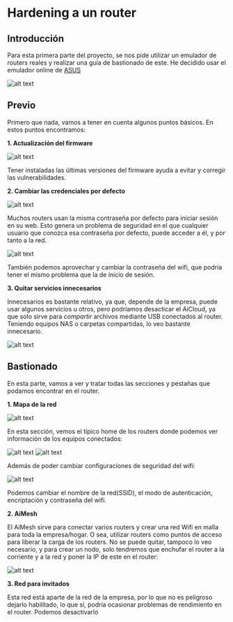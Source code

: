 # Hardening a un router

## Introducción

Para esta primera parte del proyecto, se nos pide utilizar un emulador de routers reales y realizar una guía de bastionado de este.
He decidido usar el emulador online de [ASUS](https://demoui.asus.com/ES/)

![alt text](image.png)

## Previo

Primero que nada, vamos a tener en cuenta algunos puntos básicos. En estos puntos encontramos:

**1. Actualización del firmware**

![alt text](image-1.png)

Tener instaladas las últimas versiones del firmware ayuda a evitar y corregir las vulnerabilidades.

**2. Cambiar las credenciales por defecto**

![alt text](image-2.png)

Muchos routers usan la misma contraseña por defecto para iniciar sesión en su web. Esto genera un problema de seguridad en el que cualquier usuario que conozca esa contraseña por defecto, puede acceder a él, y por tanto a la red.

![alt text](image-3.png)

También podemos aprovechar y cambiar la contraseña del wifi, que podría tener el mismo problema que la de inicio de sesión.

**3. Quitar servicios innecesarios**

Innecesarios es bastante relativo, ya que, depende de la empresa, puede usar algunos servicios u otros, pero podríamos desacticar el AiCloud, ya que solo sirve para *compartir* archivos mediante USB conectados al router. Teniendo equipos NAS o carpetas compartidas, lo veo bastante innecesario.

![alt text](image-4.png)

## Bastionado

En esta parte, vamos a ver y tratar todas las secciones y pestañas que podamos encontrar en el router.

**1. Mapa de la red**

![alt text](image-5.png)

En esta sección, vemos el típico home de los routers donde podemos ver información de los equipos conectados:

![alt text](image-6.png)
![alt text](image-7.png)

Además de poder cambiar configuraciones de seguridad del wifi:

![alt text](image-8.png)

Podemos cambiar el nombre de la red(SSID), el modo de autenticación, encriptación y contraseña del wifi.

**2. AiMesh**

El AiMesh sirve para conectar varios routers y crear una red Wifi en malla para toda la empresa/hogar. O sea, utilizar routers como puntos de acceso para liberar la carga de los routers. No se puede quitar, tampoco lo veo necesario, y para crear un nodo, solo tendremos que enchufar el router a la corriente y a la red y poner la IP de este en el router:

![alt text](image-9.png)

**3. Red para invitados**

Esta red está aparte de la red de la empresa, por lo que no es peligroso dejarlo habilitado, lo que sí, podría ocasionar problemas de rendimiento en el router. Podemos desactivarlo